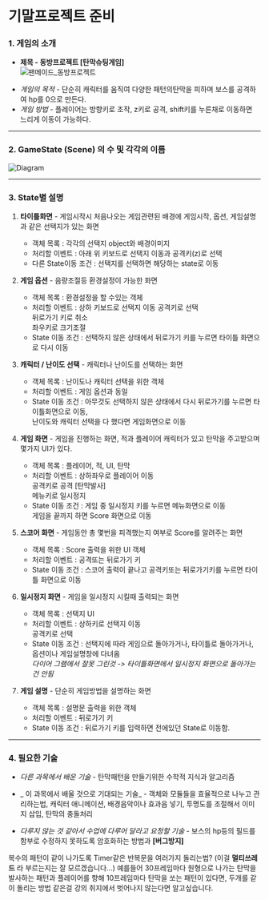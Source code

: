 기말프로젝트 준비
==================

### 1. 게임의 소개
* __제목 - 동방프로젝트 [탄막슈팅게임]__      
![팬메이드_동방프로젝트](https://i.ytimg.com/vi/85bE4NlzrLE/hqdefault.jpg)     
     
+ *게임의 목적* - 단순히 캐릭터를 움직여 다양한 패턴의탄막을 피하며 보스를 공격하여 hp를 0으로 만든다.
+ *게임 방법* - 플레이어는 방향키로 조작, z키로 공격, shift키를 누른채로 이동하면 느리게 이동이 가능하다.       

-------------------------------------------------------
### 2. GameState (Scene) 의 수 및 각각의 이름    
![Diagram](https://user-images.githubusercontent.com/71130227/94275907-7c08bc00-ff82-11ea-8a1c-8e37a7f57870.png)       

- - - 
### 3. State별 설명
1. __타이틀화면__ - 게임시작시 처음나오는 게임관련된 배경에 게임시작, 옵션, 게임설명과 같은 선택지가 있는 화면
    * 객체 목록 : 각각의 선택지 object와 배경이미지 
    + 처리할 이벤트 : 아래 위 키보드로 선택지 이동과 공격키(z)로 선택
    - 다른 State이동 조건 : 선택지를 선택하면 해당하는 state로 이동
    
2. __게임 옵션__ - 음량조절등 환경설정이 가능한 화면
    * 객체 목록 : 환경설정을 할 수있는 객체
    + 처리할 이벤트 : 상하 키보드로 선택지 이동 공격키로 선택    
    뒤로가기 키로 취소    
    좌우키로 크기조절
    - State 이동 조건 : 선택하지 않은 상태에서 뒤로가기 키를 누르면 타이틀 화면으로 다시 이동

3. __캐릭터 / 난이도 선택__ - 캐릭터나 난이도를 선택하는 화면
    * 객체 목록 : 난이도나 캐릭터 선택을 위한 객체
    + 처리할 이벤트 : 게임 옵션과 동일
    - State 이동 조건 : 아무것도 선택하지 않은 상태에서 다시 뒤로가기를 누르면 타이틀화면으로 이동,    
                        난이도와 캐릭터 선택을 다 했다면 게임화면으로 이동
                        
4. __게임 화면__ - 게임을 진행하는 화면, 적과 플레이어 캐릭터가 있고 탄막을 주고받으며 몇가지 UI가 있다.
    * 객체 목록 : 플레이어, 적, UI, 탄막
    + 처리할 이벤트 : 상하좌우로 플레이어 이동    
    공격키로 공격 [탄막발사]    
    메뉴키로 일시정지    
    - State 이동 조건 : 게임 중 일시정지 키를 누르면 메뉴화면으로 이동    
    게임을 끝까지 하면 Score 화면으로 이동
    
5. __스코어 화면__ - 게임동안 총 몇번을 피격했는지 여부로 Score를 알려주는 화면
    * 객체 목록 : Score 출력을 위한 UI 객체
    + 처리할 이벤트 : 공격또는 뒤로가기 키 
    - State 이동 조건 : 스코어 출력이 끝나고 공격키또는 뒤로가기키를 누르면 타이틀 화면으로 이동
    
6. __일시정지 화면__ - 게임을 일시정지 시킬때 출력되는 화면
    * 객체 목록 : 선택지 UI
    + 처리할 이벤트 : 상하키로 선택지 이동     
    공격키로 선택 
    - State 이동 조건 : 선택지에 따라 게임으로 돌아가거나, 타이틀로 돌아가거나, 옵션이나 게임설명창에 다녀옴     
    _다이어 그램에서 잘못 그린것 -> 타이틀화면에서 일시정지 화면으로 돌아가는건 안됨_
    
7. __게임 설명__ - 단순히 게임방법을 설명하는 화면
    * 객체 목록 : 설명문 출력을 위한 객체
    + 처리할 이벤트 : 뒤로가기 키
    - State 이동 조건 : 뒤로가기 키를 입력하면 전에있던 State로 이동함.    
    
- - -
    
### 4. 필요한 기술
* _다른 과목에서 배운 기술_ - 탄막패턴을 만들기위한 수학적 지식과 알고리즘    
+ _ 이 과목에서 배울 것으로 기대되는 기술_ - 객체와 모듈들을 효율적으로 나누고 관리하는법, 캐릭터 애니메이션, 배경음악이나 효과음 넣기,
    투명도를 조절해서 이미지 삽입, 탄막의 충돌처리    
- _다루지 않는 것 같아서 수업에 다루어 달라고 요청할 기술_ - 보스의 hp등의 필드를 함부로 수정하지 못하도록 암호화하는 방법과 **[버그방지]** 

복수의 패턴이 같이 나가도록 Timer같은 반복문을 여러가지 돌리는법? (이걸 __멀티쓰레드__ 라 부르는지는 잘 모르겠습니다...)
예를들어 30프레임마다 원형으로 나가는 탄막을 발사하는 패턴과 플레이어를 향해 10프레임마다 탄막을 쏘는 패턴이 있다면, 두개를 같이 돌리는 방법 같은걸 강의 취지에서 벗어나지 않는다면 알고싶습니다.
